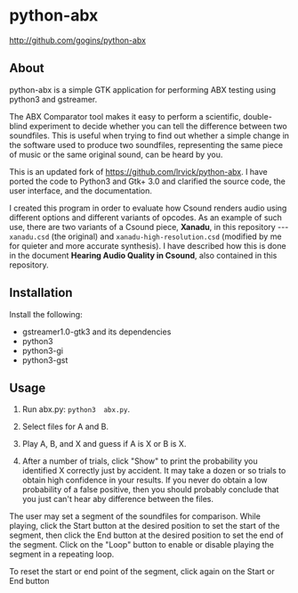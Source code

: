 # python-abx #

<http://github.com/gogins/python-abx>

## About

python-abx is a simple GTK application for performing ABX testing using 
python3 and gstreamer.

The ABX Comparator tool makes it easy to perform a scientific, double-blind 
experiment to decide whether you can tell the difference between two 
soundfiles. This is useful when trying to find out whether a simple change in 
the software used to produce two soundfiles, representing the same piece of 
music or the same original sound, can be heard by you.

This is an updated fork of https://github.com/lrvick/python-abx. I have ported 
the code to Python3 and Gtk+ 3.0 and clarified the source code, the user 
interface, and the documentation.

I created this program in order to evaluate how Csound renders audio using 
different options and different variants of opcodes. As an example of such 
use, there are two variants of a Csound piece, **__Xanadu__**, in this 
repository --- `xanadu.csd` (the original) and `xanadu-high-resolution.csd` 
(modified by me for quieter and more accurate synthesis). I have described 
how this is done in the document **__Hearing Audio Quality in Csound__**, 
also contained in this repository.

## Installation

Install the following:

  * gstreamer1.0-gtk3 and its dependencies
  * python3
  * python3-gi
  * python3-gst

## Usage

1. Run abx.py: ```python3  abx.py```.

2. Select files for A and B.

3. Play A, B, and X and guess if A is X or B is X.

4. After a number of trials, click "Show" to print the probability you  
   identified X correctly just by accident. It may take a dozen or so trials 
   to obtain high confidence in your results. If you never do obtain a low 
   probability of a false positive, then you should probably conclude that 
   you just can't hear aby difference between the files.
   
The user may set a segment of the soundfiles for comparison. While playing, 
click the Start button at the desired position to set the start of the 
segment, then click the End button at the desired position to set the end of 
the segment. Click on the "Loop" button to enable or disable playing the 
segment in a repeating loop. 

To reset the start or end point of the segment, click again on the Start or 
End button